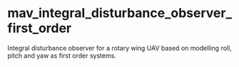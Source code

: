 mav_integral_disturbance_observer_first_order 
================

Integral disturbance observer for a rotary wing UAV based on modelling roll, pitch and yaw as first order systems.